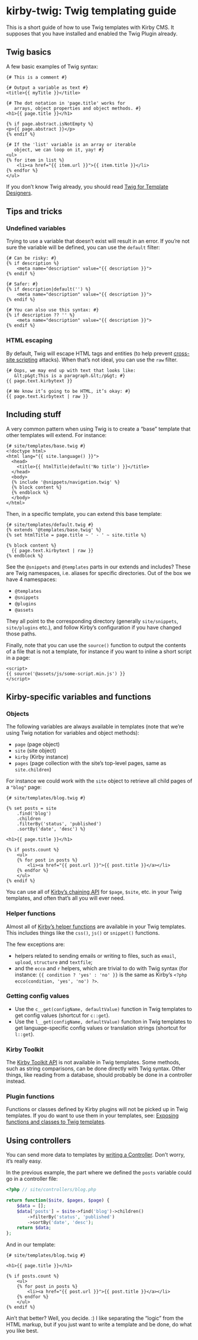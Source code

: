 kirby-twig: Twig templating guide
=================================

This is a short guide of how to use Twig templates with Kirby CMS. It supposes that you have installed and enabled the Twig Plugin already.


Twig basics
-----------

A few basic examples of Twig syntax:

```twig
{# This is a comment #}

{# Output a variable as text #}
<title>{{ myTitle }}</title>

{# The dot notation in 'page.title' works for
   arrays, object properties and object methods. #}
<h1>{{ page.title }}</h1>

{% if page.abstract.isNotEmpty %}
<p>{{ page.abstract }}</p>
{% endif %}

{# If the 'list' variable is an array or iterable
   object, we can loop on it, yay! #}
<ul>
{% for item in list %}
    <li><a href="{{ item.url }}">{{ item.title }}</li>
{% endfor %}
</ul>
```

If you don’t know Twig already, you should read [Twig for Template Designers](http://twig.sensiolabs.org/doc/templates.html).


Tips and tricks
---------------

### Undefined variables

Trying to use a variable that doesn’t exist will result in an error. If you’re not sure the variable will be defined, you can use the `default` filter:

```twig
{# Can be risky: #}
{% if description %}
    <meta name="description" value="{{ description }}">
{% endif %}

{# Safer: #}
{% if description|default('') %}
    <meta name="description" value="{{ description }}">
{% endif %}

{# You can also use this syntax: #}
{% if description ?? '' %}
    <meta name="description" value="{{ description }}">
{% endif %}
```

### HTML escaping

By default, Twig will escape HTML tags and entities (to help prevent [cross-site scripting](https://en.wikipedia.org/wiki/Cross-site_scripting) attacks). When that’s not ideal, you can use the `raw` filter.

```twig
{# Oops, we may end up with text that looks like:
   &lt;p&gt;This is a paragraph.&lt;/p&gt; #}
{{ page.text.kirbytext }}

{# We know it’s going to be HTML, it’s okay: #}
{{ page.text.kirbytext | raw }}
```


Including stuff
---------------

A very common pattern when using Twig is to create a “base” template that other templates will extend. For instance:

```twig
{# site/templates/base.twig #}
<!doctype html>
<html lang="{{ site.language() }}">
  <head>
    <title>{{ htmlTitle|default('No title') }}</title>
  </head>
  <body>
  {% include '@snippets/navigation.twig' %}
  {% block content %}
  {% endblock %}
  </body>
</html>
```

Then, in a specific template, you can extend this base template:

```twig
{# site/templates/default.twig #}
{% extends '@templates/base.twig' %}
{% set htmlTitle = page.title ~ ' - ' ~ site.title %}

{% block content %}
  {{ page.text.kirbytext | raw }}
{% endblock %}
```

See the `@snippets` and `@templates` parts in our extends and includes? These are Twig namespaces, i.e. aliases for specific directories. Out of the box we have 4 namespaces:

-   `@templates`
-   `@snippets`
-   `@plugins`
-   `@assets`

They all point to the corresponding directory (generally `site/snippets`, `site/plugins` etc.), and follow Kirby’s configuration if you have changed those paths.

Finally, note that you can use the `source()` function to output the contents of a file that is not a template, for instance if you want to inline a short script in a page:

```twig
<script>
{{ source('@assets/js/some-script.min.js') }}
</script>
```


Kirby-specific variables and functions
--------------------------------------

### Objects

The following variables are always available in templates (note that we’re using Twig notation for variables and object methods):

-   `page` (page object)
-   `site` (site object)
-   `kirby` (Kirby instance)
-   `pages` (page collection with the site’s top-level pages, same as `site.children`)

For instance we could work with the `site` object to retrieve all child pages of a `"blog"` page:

```twig
{# site/templates/blog.twig #}

{% set posts = site
    .find('blog')
    .children
    .filterBy('status', 'published')
    .sortBy('date', 'desc') %}

<h1>{{ page.title }}</h1>

{% if posts.count %}
    <ul>
    {% for post in posts %}
        <li><a href="{{ post.url }}">{{ post.title }}</a></li>
    {% endfor %}
    </ul>
{% endif %}
```

You can use all of [Kirby’s chaining API](https://getkirby.com/docs/templates/api) for `$page`, `$site`, etc. in your Twig templates, and often that’s all you will ever need.

### Helper functions

Almost all of [Kirby’s helper functions](https://getkirby.com/docs/cheatsheet#helpers) are available in your Twig templates. This includes things like the `css()`, `js()` or `snippet()` functions.

The few exceptions are:

-   helpers related to sending emails or writing to files, such as `email`, `upload`, `structure` and `textfile`;
-   and the `ecco` and `r` helpers, which are trivial to do with Twig syntax (for instance: `{{ condition ? 'yes' : 'no' }}` is the same as Kirby’s `<?php ecco(condition, 'yes', 'no') ?>`.

### Getting config values

-   Use the `c__get(configName, defaultValue)` function in Twig templates to get config values (shortcut for `c::get`).
-   Use the `l__get(configName, defaultValue)` funciton in Twig templates to get language-specific config values or translation strings (shortcut for `l::get`).

### Kirby Toolkit

The [Kirby Toolkit API](https://getkirby.com/docs/toolkit/api) is not available in Twig templates. Some methods, such as string comparisons, can be done directly with Twig syntax. Other things, like reading from a database, should probably be done in a controller instead.

### Plugin functions

Functions or classes defined by Kirby plugins will not be picked up in Twig templates. If you do want to use them in your templates, see: [Exposing functions and classes to Twig templates](functions.md).


Using controllers
-----------------

You can send more data to templates by [writing a Controller](https://getkirby.com/docs/developer-guide/advanced/controllers). Don’t worry, it’s really easy.

In the previous example, the part where we defined the `posts` variable could go in a controller file:

```php
<?php // site/controllers/blog.php

return function($site, $pages, $page) {
    $data = [];
    $data['posts'] = $site->find('blog')->children()
        ->filterBy('status', 'published')
        ->sortBy('date', 'desc');
    return $data;
};
```

And in our template:

```twig
{# site/templates/blog.twig #}

<h1>{{ page.title }}</h1>

{% if posts.count %}
    <ul>
    {% for post in posts %}
        <li><a href="{{ post.url }}">{{ post.title }}</a></li>
    {% endfor %}
    </ul>
{% endif %}
```

Ain’t that better? Well, you decide. :) I like separating the “logic” from the HTML markup, but if you just want to write a template and be done, do what you like best.
